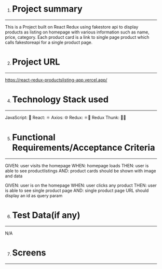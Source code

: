 1. # Project summary
----------------

This is a Project built on React Redux using fakestore api to display products as listing on homepage with various information such as name, price, category. Each product card is a link to single page product which calls fakestoreapi for a single product page.

2. # Project URL
----------------

https://react-redux-productslisting-app.vercel.app/

4. # Technology Stack used
-----------------

JavaScript: 📜 
React: ⚛️
Axios: 🌐 
Redux: ⚛️🧩
Redux Thunk: 🧩✨

5. # Functional Requirements/Acceptance Criteria
-----------------
GIVEN: user visits the homepage
WHEN: homepage loads
THEN: user is able to see productlistings
AND: product cards should be shown with image and data

GIVEN: user is on the homepage
WHEN: user clicks any product
THEN: user is able to see single product page
AND: single product page URL should display an id as query param


6. # Test Data(if any)
-----------------

N/A

7. # Screens
------------------

